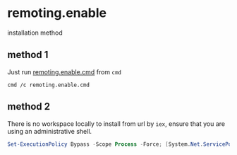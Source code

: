 # remoting.enable

installation method

## method 1

Just run [remoting.enable.cmd](./remoting.enable.cmd) from `cmd`

```batch
cmd /c remoting.enable.cmd
```

## method 2

There is no workspace locally to install from url by `iex`,
ensure that you are using an administrative shell. 

```powershell
Set-ExecutionPolicy Bypass -Scope Process -Force; [System.Net.ServicePointManager]::SecurityProtocol = [System.Net.ServicePointManager]::SecurityProtocol -bor 3072; iex ((New-Object System.Net.WebClient).DownloadString('https://raw.githubusercontent.com/seed-lab4x/seed-module-workspace/main/seed/pwsh/remoting.enable.ps1'))
```
